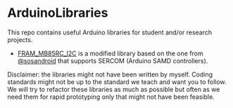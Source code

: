 # ArduinoLibraries

This repo contains useful Arduino libraries for student and/or research projects.

- [FRAM_MB85RC_I2C](https://github.com/jakorten/ArduinoLibraries/tree/main/FRAM_MB85RC_I2C) is a modified library based on the one from [@sosandroid](https://github.com/sosandroid/FRAM_MB85RC_I2C) that supports SERCOM (Arduino SAMD controllers).

Disclaimer: the libraries might not have been written by myself. Coding standards might not be up to the standard we teach and want you to follow. We will try to refactor these libraries as much as possible but often as we need them for rapid prototyping only that might not have been feasible.
